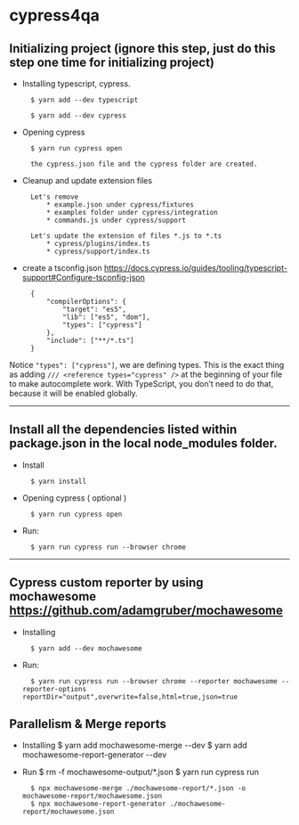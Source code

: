 # cypress4qa

## Initializing project (ignore this step, just do this step one time for initializing project)

* Installing typescript, cypress.

        $ yarn add --dev typescript

        $ yarn add --dev cypress

* Opening cypress

        $ yarn run cypress open

        the cypress.json file and the cypress folder are created.

* Cleanup and update extension files

        Let's remove
            * example.json under cypress/fixtures
            * examples folder under cypress/integration
            * commands.js under cypress/support

        Let's update the extension of files *.js to *.ts
            * cypress/plugins/index.ts
            * cypress/support/index.ts

* create a tsconfig.json https://docs.cypress.io/guides/tooling/typescript-support#Configure-tsconfig-json

        {
            "compilerOptions": {
                "target": "es5",
                "lib": ["es5", "dom"],
                "types": ["cypress"]
            },
            "include": ["**/*.ts"]
        }

Notice `"types": ["cypress"]`, we are defining types. This is the exact thing as adding `/// <reference types="cypress" />` at the beginning of your file to make autocomplete work. With TypeScript, you don’t need to do that, because it will be enabled globally.

---
## Install all the dependencies listed within package.json in the local node_modules folder.

* Install

        $ yarn install

* Opening cypress ( optional )

        $ yarn run cypress open

* Run:

        $ yarn run cypress run --browser chrome

---
## Cypress custom reporter by using mochawesome https://github.com/adamgruber/mochawesome

* Installing

        $ yarn add --dev mochawesome

* Run:

        $ yarn run cypress run --browser chrome --reporter mochawesome --reporter-options reportDir="output",overwrite=false,html=true,json=true

## Parallelism & Merge reports

* Installing
        $ yarn add mochawesome-merge --dev
        $ yarn add mochawesome-report-generator --dev


* Run
        $ rm -f mochawesome-output/*.json
        $ yarn run cypress run

        $ npx mochawesome-merge ./mochawesome-report/*.json -o mochawesome-report/mochawesome.json
        $ npx mochawesome-report-generator ./mochawesome-report/mochawesome.json

